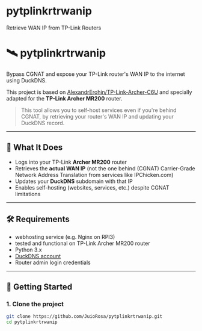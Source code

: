 # pytplinkrtrwanip
Retrieve WAN IP from TP-Link Routers


# 🛰️ pytplinkrtrwanip

Bypass CGNAT and expose your TP-Link router's WAN IP to the internet using DuckDNS.

This project is based on [AlexandrErohin/TP-Link-Archer-C6U](https://github.com/AlexandrErohin/TP-Link-Archer-C6U) and specially adapted for the **TP-Link Archer MR200** router.

> This tool allows you to self-host services even if you're behind CGNAT, by retrieving your router's WAN IP and updating your DuckDNS record.

---

## 📡 What It Does

- Logs into your TP-Link **Archer MR200** router
- Retrieves the **actual WAN IP** (not the one behind (CGNAT) Carrier-Grade Network Address Translation from services like IPChicken.com)
- Updates your **DuckDNS** subdomain with that IP
- Enables self-hosting (websites, services, etc.) despite CGNAT limitations

---

## 🛠️ Requirements

- webhosting service (e.g. Nginx on RPI3)
- tested and functional on TP-Link Archer MR200 router
- Python 3.x
- [DuckDNS account](https://www.duckdns.org/)
- Router admin login credentials

---

## 🚀 Getting Started

### 1. Clone the project

```bash
git clone https://github.com/JuioRosa/pytplinkrtrwanip.git
cd pytplinkrtrwanip

